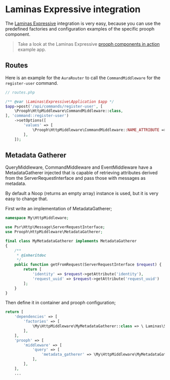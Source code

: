 # Laminas Expressive integration

The [Laminas Expressive](https://github.com/laminas/laminas-expressive) integration is very easy, because you can use the predefined factories and configuration examples of the specific prooph component.

> Take a look at the Laminas Expressive [prooph components in action](https://github.com/prooph/proophessor-do "proophessor-do example app") example app.

## Routes

Here is an example for the `AuraRouter` to call the `CommandMiddleware` for the `register-user` command.

```php
// routes.php

/** @var \Laminas\Expressive\Application $app */
$app->post('/api/commands/register-user', [
    \Prooph\HttpMiddleware\CommandMiddleware::class,
], 'command::register-user')
    ->setOptions([
        'values' => [
            \Prooph\HttpMiddleware\CommandMiddleware::NAME_ATTRIBUTE => \Prooph\ProophessorDo\Model\User\Command\RegisterUser::class,
        ],
    ]);
```

## Metadata Gatherer

QueryMiddleware, CommandMiddleware and EventMiddleware have a MetadataGatherer injected that is capable of retrieving attributes derived from the ServerRequestInterface and pass those with messages as metadata.

By default a Noop (returns an empty array) instance is used, but it is very easy to change that.

First write an implementation of MetadataGatherer;

```php
namespace My\HttpMiddleware;

use Psr\Http\Message\ServerRequestInterface;
use Prooph\HttpMiddleware\MetadataGatherer;

final class MyMetadataGatherer implements MetadataGatherer
{
    /**
     * @inheritdoc
     */
    public function getFromRequest(ServerRequestInterface $request) {
        return [
            'identity' => $request->getAttribute('identity'),
            'request_uuid' => $request->getAttribute('request_uuid')
        ];
    }
}

```

Then define it in container and prooph configuration;

```php
return [
    'dependencies' => [
        'factories' => [
            \My\HttpMiddleware\MyMetadataGatherer::class => \ Laminas\ServiceManager\Factory\InvokableFactory::class
        ],
    ],
    'prooph' => [
        'middleware' => [
            'query' => [
                'metadata_gatherer' => \My\HttpMiddleware\MyMetadataGatherer::class
            ],
        ],
    ],
    ...
```
